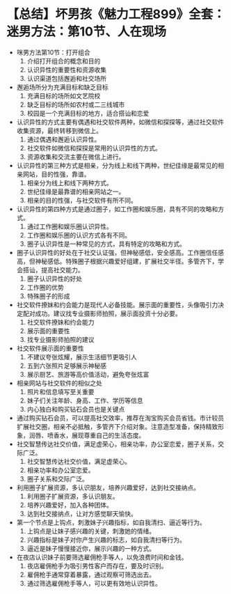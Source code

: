 # 【总结】坏男孩《魅力工程899》全套：迷男方法：第10节、人在现场

-   咪男方法第10节：打开组合
    1.  介绍打开组合的概念和目的
    2.  认识异性的重要性和资源收集
    3.  认识渠道包括邂逅和社交场所
-   邂逅场所分为充满目标和缺乏目标
    1.  充满目标的场所如文艺院校
    2.  缺乏目标的场所如农村或二三线城市
    3.  校园是一个充满目标的地方，适合搭讪和恋爱
-   认识异性的方式主要有偶遇和社交软件两种，如微信和探探等，通过社交软件收集资源，最终转移到微信上。
    1.  通过偶遇和邂逅认识异性。
    2.  社交软件如微信和探探是常用的认识异性的方式。
    3.  资源收集和交流主要在微信上进行。
-   认识异性的第三种方式是相亲，分为线上和线下两种，世纪佳缘是最常见的相亲网站，目的性强，靠谱。
    1.  相亲分为线上和线下两种方式。
    2.  世纪佳缘是最靠谱的相亲网站之一。
    3.  相亲的目的性强，与社交软件有所不同。
-   认识异性的第四种方式是通过圈子，如工作圈和娱乐圈，具有不同的攻略和方式。
    1.  通过工作圈和娱乐圈认识异性。
    2.  工作圈和娱乐圈的认识方式各有不同。
    3.  圈子认识异性是一种常见的方式，具有特定的攻略和方式。
-   圈子认识异性的好处在于社交认证强，但神秘感低，安全感高。工作圈信任感高，但神秘感低。特殊圈子根据兴趣爱好组建，扩展社交半径。多管齐下，学会搭讪，提高社交能力。
    1.  圈子认识异性的好处
    2.  工作圈的优势
    3.  特殊圈子的形成
-   社交软件撩妹和约会能力是现代人必备技能。展示面的重要性，头像吸引力决定配对成功。建议找专业摄影师拍照，展示面投资十分必要。
    1.  社交软件撩妹和约会能力
    2.  展示面的重要性
    3.  找专业摄影师拍照的建议
-   社交软件展示面的重要性
    1.  不建议夸张炫耀，展示生活细节更吸引人
    2.  五到六张照片足够展示神秘感
    3.  展示厨艺、旅游等高价值活动，避免夸张炫富
-   相亲网站与社交软件的相似之处
    1.  照片和信息填写至关重要
    2.  妹子们关注年龄、身高、工作、学历等信息
    3.  内心独白和购买钻石会员也是关键点
-   通过购买钻石会员，可以提高社交效率，推荐在淘宝购买会员省钱。市计较员扩展社交圈，相亲不必抵触，多管齐下介绍对象。注意造型准备，保持精致形象，润唇、喷香水，展现尊重自己的生活态度。
-   社交智慧传达社交价值，满足虚荣心，相亲功率，办公室恋爱，圈子关系，交际广泛。
    1.  社交智慧传达社交价值，满足虚荣心。
    2.  相亲功率和办公室恋爱。
    3.  圈子关系和交际广泛。
-   利用圈子扩展资源，多认识朋友，培养兴趣爱好，达到社交接纳点。
    1.  利用圈子扩展资源，多认识朋友。
    2.  培养兴趣爱好，加入各种团体。
    3.  达到社交接纳点，让对方感觉聊天愉快。
-   第一个节点是上钩点，刺激妹子兴趣指标，如自我清扫、逼近等行为。
    1.  上钩点是让妹子感兴趣的关键，刺激她的情绪。
    2.  兴趣指标是妹子对你产生兴趣的标志，如自我清扫等行为。
    3.  逼近是妹子慢慢接近你，展示兴趣的一种方式。
-   在夜店认识妹子前要筛选雇佣枪手等人，以免浪费时间和金钱。
    1.  夜店雇佣枪手为吸引男性客户而存在，要及时识别。
    2.  雇佣枪手通常穿着暴露，通过观察可筛选出去。
    3.  通过筛选雇佣枪手等人，可以更有效地认识异性。